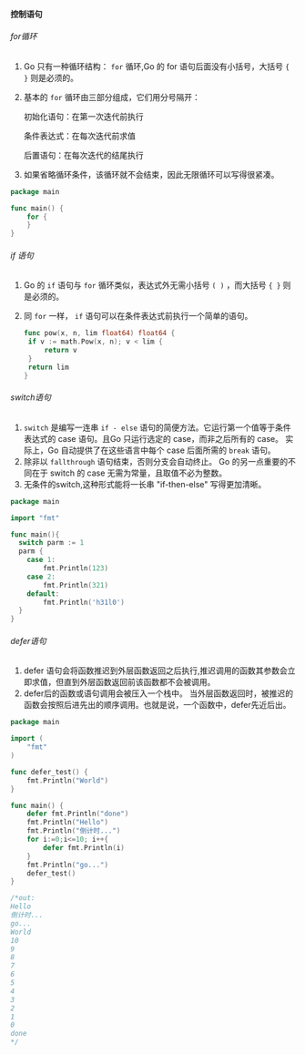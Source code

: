 #### 控制语句

###### for循环

1. Go 只有一种循环结构： `for` 循环,Go 的 for 语句后面没有小括号，大括号 `{ }` 则是必须的。

2. 基本的 `for` 循环由三部分组成，它们用分号隔开：

   初始化语句：在第一次迭代前执行

   条件表达式：在每次迭代前求值

   后置语句：在每次迭代的结尾执行

3. 如果省略循环条件，该循环就不会结束，因此无限循环可以写得很紧凑。

```go
package main

func main() {
	for {
	}
}
```

###### if 语句

1. Go 的 `if` 语句与 `for` 循环类似，表达式外无需小括号 `( )` ，而大括号 `{ }` 则是必须的。

2. 同 `for` 一样， `if` 语句可以在条件表达式前执行一个简单的语句。

   ```go
   func pow(x, n, lim float64) float64 {
   	if v := math.Pow(x, n); v < lim {
   		return v
   	}
   	return lim
   }
   ```


###### switch语句

1. `switch` 是编写一连串 `if - else` 语句的简便方法。它运行第一个值等于条件表达式的 case 语句。且Go 只运行选定的 case，而非之后所有的 case。 实际上，Go 自动提供了在这些语言中每个 case 后面所需的 `break` 语句。
2. 除非以 `fallthrough` 语句结束，否则分支会自动终止。 Go 的另一点重要的不同在于 switch 的 case 无需为常量，且取值不必为整数。
3. 无条件的switch,这种形式能将一长串 "if-then-else" 写得更加清晰。

```go
package main

import "fmt"

func main(){
  switch parm := 1
  parm {
    case 1:
    	fmt.Println(123)
    case 2:
    	fmt.Println(321)
    default:
    	fmt.Println('h31l0')
  }
}
```

###### defer语句

1. defer 语句会将函数推迟到外层函数返回之后执行,推迟调用的函数其参数会立即求值，但直到外层函数返回前该函数都不会被调用。
2. defer后的函数或语句调用会被压入一个栈中。 当外层函数返回时，被推迟的函数会按照后进先出的顺序调用。也就是说，一个函数中，defer先近后出。

```go
package main

import (
	"fmt"
)

func defer_test() {
	fmt.Println("World")
}

func main() {
	defer fmt.Println("done")
	fmt.Println("Hello")
	fmt.Println("倒计时...")
	for i:=0;i<=10; i++{
		defer fmt.Println(i)
	}
	fmt.Println("go...")
	defer_test()
}

/*out:
Hello
倒计时...
go...
World
10
9
8
7
6
5
4
3
2
1
0
done
*/
```

